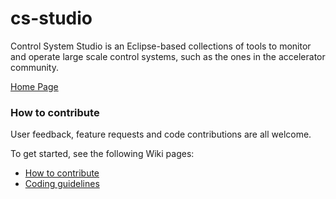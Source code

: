 # cs-studio

Control System Studio is an Eclipse-based collections of tools to monitor and operate large scale control systems, such as the ones in the accelerator community.

[Home Page](http://controlsystemstudio.github.io/)

### How to contribute

User feedback, feature requests and code contributions are all welcome.

To get started, see the following Wiki pages:

* [How to contribute](https://github.com/ControlSystemStudio/cs-studio/wiki/HowToContribute)
* [Coding guidelines](https://github.com/ControlSystemStudio/cs-studio/wiki/CodingGuidelines)



